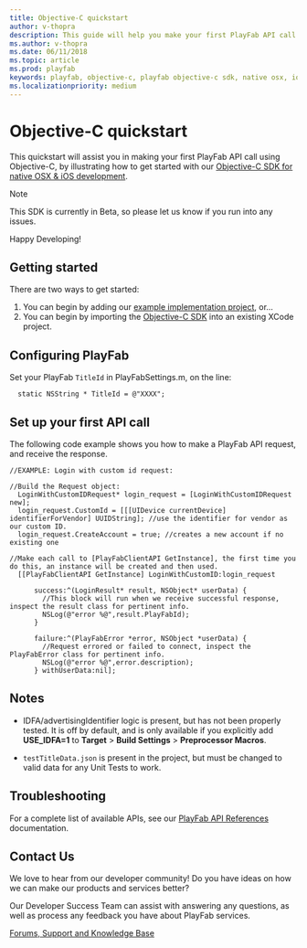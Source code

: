 ```yaml
---
title: Objective-C quickstart
author: v-thopra
description: This guide will help you make your first PlayFab API call using Objective-C.
ms.author: v-thopra
ms.date: 06/11/2018
ms.topic: article
ms.prod: playfab
keywords: playfab, objective-c, playfab objective-c sdk, native osx, ios development
ms.localizationpriority: medium
---
```


# Objective-C quickstart

This quickstart will assist you in making your first PlayFab API call using Objective-C, by illustrating how to get started with our [Objective-C SDK for native OSX & iOS development](https://github.com/PlayFab/Objective_C_SDK).

> [!Note]
> This SDK is currently in Beta, so please let us know if you run into any issues.

Happy Developing!

## Getting started

There are two ways to get started:

  1. You can begin by adding our [example implementation project](https://github.com/PlayFab/Objective_C_SDK/tree/master/ExampleProject), or...
  2. You can begin by importing the [Objective-C SDK](https://github.com/PlayFab/Objective_C_SDK/tree/master/PlayFabSDK) into an existing XCode project.

## Configuring PlayFab

Set your PlayFab `TitleId` in PlayFabSettings.m, on the line:

```objc
  static NSString * TitleId = @"XXXX";
```

## Set up your first API call

The following code example shows you how to make a PlayFab API request, and receive the response.

```objc
//EXAMPLE: Login with custom id request:

//Build the Request object:
  LoginWithCustomIDRequest* login_request = [LoginWithCustomIDRequest new];
  login_request.CustomId = [[[UIDevice currentDevice] identifierForVendor] UUIDString]; //use the identifier for vendor as our custom ID.
  login_request.CreateAccount = true; //creates a new account if no existing one

//Make each call to [PlayFabClientAPI GetInstance], the first time you do this, an instance will be created and then used.
  [[PlayFabClientAPI GetInstance] LoginWithCustomID:login_request

      success:^(LoginResult* result, NSObject* userData) {
        //This block will run when we receive successful response, inspect the result class for pertinent info.
        NSLog(@"error %@",result.PlayFabId);
      }

      failure:^(PlayFabError *error, NSObject *userData) {
        //Request errored or failed to connect, inspect the PlayFabError class for pertinent info.
        NSLog(@"error %@",error.description);
      } withUserData:nil];
```

## Notes

- IDFA/advertisingIdentifier logic is present, but has not been properly tested. It is off by default, and is only available if you explicitly add **USE_IDFA=1** to **Target** > **Build Settings** > **Preprocessor Macros**.

- `testTitleData.json` is present in the project, but must be changed to valid data for any Unit Tests to work.

## Troubleshooting

For a complete list of available APIs, see our [PlayFab API References](../../api-references/index.md) documentation.

## Contact Us

We love to hear from our developer community!
Do you have ideas on how we can make our products and services better?

Our Developer Success Team can assist with answering any questions, as well as process any feedback you have about PlayFab services.

[Forums, Support and Knowledge Base](https://community.playfab.com/index.html)